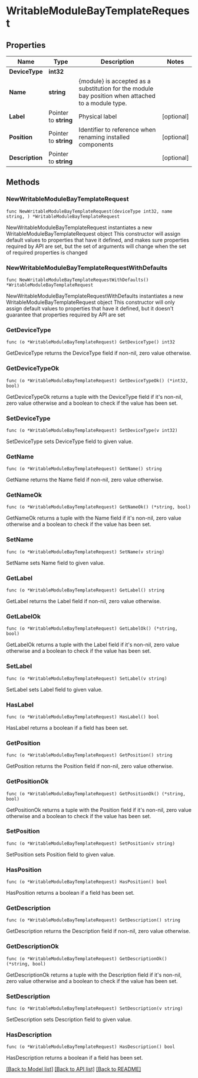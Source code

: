 # WritableModuleBayTemplateRequest

## Properties

Name | Type | Description | Notes
------------ | ------------- | ------------- | -------------
**DeviceType** | **int32** |  | 
**Name** | **string** | {module} is accepted as a substitution for the module bay position when attached to a module type. | 
**Label** | Pointer to **string** | Physical label | [optional] 
**Position** | Pointer to **string** | Identifier to reference when renaming installed components | [optional] 
**Description** | Pointer to **string** |  | [optional] 

## Methods

### NewWritableModuleBayTemplateRequest

`func NewWritableModuleBayTemplateRequest(deviceType int32, name string, ) *WritableModuleBayTemplateRequest`

NewWritableModuleBayTemplateRequest instantiates a new WritableModuleBayTemplateRequest object
This constructor will assign default values to properties that have it defined,
and makes sure properties required by API are set, but the set of arguments
will change when the set of required properties is changed

### NewWritableModuleBayTemplateRequestWithDefaults

`func NewWritableModuleBayTemplateRequestWithDefaults() *WritableModuleBayTemplateRequest`

NewWritableModuleBayTemplateRequestWithDefaults instantiates a new WritableModuleBayTemplateRequest object
This constructor will only assign default values to properties that have it defined,
but it doesn't guarantee that properties required by API are set

### GetDeviceType

`func (o *WritableModuleBayTemplateRequest) GetDeviceType() int32`

GetDeviceType returns the DeviceType field if non-nil, zero value otherwise.

### GetDeviceTypeOk

`func (o *WritableModuleBayTemplateRequest) GetDeviceTypeOk() (*int32, bool)`

GetDeviceTypeOk returns a tuple with the DeviceType field if it's non-nil, zero value otherwise
and a boolean to check if the value has been set.

### SetDeviceType

`func (o *WritableModuleBayTemplateRequest) SetDeviceType(v int32)`

SetDeviceType sets DeviceType field to given value.


### GetName

`func (o *WritableModuleBayTemplateRequest) GetName() string`

GetName returns the Name field if non-nil, zero value otherwise.

### GetNameOk

`func (o *WritableModuleBayTemplateRequest) GetNameOk() (*string, bool)`

GetNameOk returns a tuple with the Name field if it's non-nil, zero value otherwise
and a boolean to check if the value has been set.

### SetName

`func (o *WritableModuleBayTemplateRequest) SetName(v string)`

SetName sets Name field to given value.


### GetLabel

`func (o *WritableModuleBayTemplateRequest) GetLabel() string`

GetLabel returns the Label field if non-nil, zero value otherwise.

### GetLabelOk

`func (o *WritableModuleBayTemplateRequest) GetLabelOk() (*string, bool)`

GetLabelOk returns a tuple with the Label field if it's non-nil, zero value otherwise
and a boolean to check if the value has been set.

### SetLabel

`func (o *WritableModuleBayTemplateRequest) SetLabel(v string)`

SetLabel sets Label field to given value.

### HasLabel

`func (o *WritableModuleBayTemplateRequest) HasLabel() bool`

HasLabel returns a boolean if a field has been set.

### GetPosition

`func (o *WritableModuleBayTemplateRequest) GetPosition() string`

GetPosition returns the Position field if non-nil, zero value otherwise.

### GetPositionOk

`func (o *WritableModuleBayTemplateRequest) GetPositionOk() (*string, bool)`

GetPositionOk returns a tuple with the Position field if it's non-nil, zero value otherwise
and a boolean to check if the value has been set.

### SetPosition

`func (o *WritableModuleBayTemplateRequest) SetPosition(v string)`

SetPosition sets Position field to given value.

### HasPosition

`func (o *WritableModuleBayTemplateRequest) HasPosition() bool`

HasPosition returns a boolean if a field has been set.

### GetDescription

`func (o *WritableModuleBayTemplateRequest) GetDescription() string`

GetDescription returns the Description field if non-nil, zero value otherwise.

### GetDescriptionOk

`func (o *WritableModuleBayTemplateRequest) GetDescriptionOk() (*string, bool)`

GetDescriptionOk returns a tuple with the Description field if it's non-nil, zero value otherwise
and a boolean to check if the value has been set.

### SetDescription

`func (o *WritableModuleBayTemplateRequest) SetDescription(v string)`

SetDescription sets Description field to given value.

### HasDescription

`func (o *WritableModuleBayTemplateRequest) HasDescription() bool`

HasDescription returns a boolean if a field has been set.


[[Back to Model list]](../README.md#documentation-for-models) [[Back to API list]](../README.md#documentation-for-api-endpoints) [[Back to README]](../README.md)


